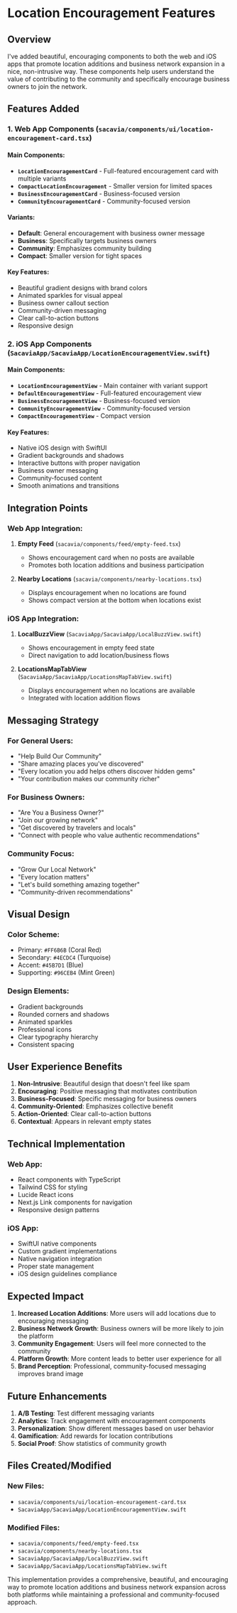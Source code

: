 # Location Encouragement Features

## Overview
I've added beautiful, encouraging components to both the web and iOS apps that promote location additions and business network expansion in a nice, non-intrusive way. These components help users understand the value of contributing to the community and specifically encourage business owners to join the network.

## Features Added

### 1. Web App Components (`sacavia/components/ui/location-encouragement-card.tsx`)

#### Main Components:
- **`LocationEncouragementCard`** - Full-featured encouragement card with multiple variants
- **`CompactLocationEncouragement`** - Smaller version for limited spaces
- **`BusinessEncouragementCard`** - Business-focused version
- **`CommunityEncouragementCard`** - Community-focused version

#### Variants:
- **Default**: General encouragement with business owner message
- **Business**: Specifically targets business owners
- **Community**: Emphasizes community building
- **Compact**: Smaller version for tight spaces

#### Key Features:
- Beautiful gradient designs with brand colors
- Animated sparkles for visual appeal
- Business owner callout section
- Community-driven messaging
- Clear call-to-action buttons
- Responsive design

### 2. iOS App Components (`SacaviaApp/SacaviaApp/LocationEncouragementView.swift`)

#### Main Components:
- **`LocationEncouragementView`** - Main container with variant support
- **`DefaultEncouragementView`** - Full-featured encouragement view
- **`BusinessEncouragementView`** - Business-focused version
- **`CommunityEncouragementView`** - Community-focused version
- **`CompactEncouragementView`** - Compact version

#### Key Features:
- Native iOS design with SwiftUI
- Gradient backgrounds and shadows
- Interactive buttons with proper navigation
- Business owner messaging
- Community-focused content
- Smooth animations and transitions

## Integration Points

### Web App Integration:
1. **Empty Feed** (`sacavia/components/feed/empty-feed.tsx`)
   - Shows encouragement card when no posts are available
   - Promotes both location additions and business participation

2. **Nearby Locations** (`sacavia/components/nearby-locations.tsx`)
   - Displays encouragement when no locations are found
   - Shows compact version at the bottom when locations exist

### iOS App Integration:
1. **LocalBuzzView** (`SacaviaApp/SacaviaApp/LocalBuzzView.swift`)
   - Shows encouragement in empty feed state
   - Direct navigation to add location/business flows

2. **LocationsMapTabView** (`SacaviaApp/SacaviaApp/LocationsMapTabView.swift`)
   - Displays encouragement when no locations are available
   - Integrated with location addition flows

## Messaging Strategy

### For General Users:
- "Help Build Our Community"
- "Share amazing places you've discovered"
- "Every location you add helps others discover hidden gems"
- "Your contribution makes our community richer"

### For Business Owners:
- "Are You a Business Owner?"
- "Join our growing network"
- "Get discovered by travelers and locals"
- "Connect with people who value authentic recommendations"

### Community Focus:
- "Grow Our Local Network"
- "Every location matters"
- "Let's build something amazing together"
- "Community-driven recommendations"

## Visual Design

### Color Scheme:
- Primary: `#FF6B6B` (Coral Red)
- Secondary: `#4ECDC4` (Turquoise)
- Accent: `#45B7D1` (Blue)
- Supporting: `#96CEB4` (Mint Green)

### Design Elements:
- Gradient backgrounds
- Rounded corners and shadows
- Animated sparkles
- Professional icons
- Clear typography hierarchy
- Consistent spacing

## User Experience Benefits

1. **Non-Intrusive**: Beautiful design that doesn't feel like spam
2. **Encouraging**: Positive messaging that motivates contribution
3. **Business-Focused**: Specific messaging for business owners
4. **Community-Oriented**: Emphasizes collective benefit
5. **Action-Oriented**: Clear call-to-action buttons
6. **Contextual**: Appears in relevant empty states

## Technical Implementation

### Web App:
- React components with TypeScript
- Tailwind CSS for styling
- Lucide React icons
- Next.js Link components for navigation
- Responsive design patterns

### iOS App:
- SwiftUI native components
- Custom gradient implementations
- Native navigation integration
- Proper state management
- iOS design guidelines compliance

## Expected Impact

1. **Increased Location Additions**: More users will add locations due to encouraging messaging
2. **Business Network Growth**: Business owners will be more likely to join the platform
3. **Community Engagement**: Users will feel more connected to the community
4. **Platform Growth**: More content leads to better user experience for all
5. **Brand Perception**: Professional, community-focused messaging improves brand image

## Future Enhancements

1. **A/B Testing**: Test different messaging variants
2. **Analytics**: Track engagement with encouragement components
3. **Personalization**: Show different messages based on user behavior
4. **Gamification**: Add rewards for location contributions
5. **Social Proof**: Show statistics of community growth

## Files Created/Modified

### New Files:
- `sacavia/components/ui/location-encouragement-card.tsx`
- `SacaviaApp/SacaviaApp/LocationEncouragementView.swift`

### Modified Files:
- `sacavia/components/feed/empty-feed.tsx`
- `sacavia/components/nearby-locations.tsx`
- `SacaviaApp/SacaviaApp/LocalBuzzView.swift`
- `SacaviaApp/SacaviaApp/LocationsMapTabView.swift`

This implementation provides a comprehensive, beautiful, and encouraging way to promote location additions and business network expansion across both platforms while maintaining a professional and community-focused approach.


